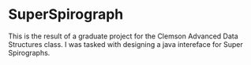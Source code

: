# SuperSpirograph

This is the result of a graduate project for the Clemson Advanced Data Structures class. I was tasked with designing a java intereface for Super Spirographs.
